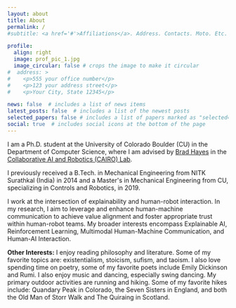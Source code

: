 ```yaml
---
layout: about
title: About
permalink: /
#subtitle: <a href='#'>Affiliations</a>. Address. Contacts. Moto. Etc.

profile:
  align: right
  image: prof_pic_1.jpg
  image_circular: false # crops the image to make it circular
#  address: >
#    <p>555 your office number</p>
#    <p>123 your address street</p>
#    <p>Your City, State 12345</p>

news: false  # includes a list of news items
latest_posts: false  # includes a list of the newest posts
selected_papers: false # includes a list of papers marked as "selected={true}"
social: true  # includes social icons at the bottom of the page
---
```


I am a Ph.D. student at the University of Colorado Boulder (CU) in the Department of Computer Science, where I am advised by [Brad Hayes](http://www.bradhayes.info/) in the [Collaborative AI and Robotics (CAIRO) Lab](http://www.cairo-lab.com/). 

I previously received a B.Tech. in Mechanical Engineering from NITK Surathkal (India) in 2014 and a Master's in Mechanical Engineering from CU, specializing in Controls and Robotics, in 2019.


I work at the intersection of explainability and human-robot interaction. In my research, I aim to leverage and enhance human-machine communication to achieve value alignment and foster appropriate trust within human-robot teams. My broader interests encompass Explainable AI, Reinforcement Learning, Multimodal Human-Machine Communication, and Human-AI Interaction.

[//]: # (**Research Summary:**)

**Other Interests:** I enjoy reading philosophy and literature. Some of my favorite topics are: existentialism, stoicism, sufism, and taoism. I also love spending time on poetry, some of my favorite poets include Emily Dickinson and Rumi. I also enjoy music and dancing, especially swing dancing. My primary outdoor activities are running and hiking. Some of my favorite hikes include: Quandary Peak in Colorado, the Seven Sisters in England, and both the Old Man of Storr Walk and The Quiraing in Scotland.
